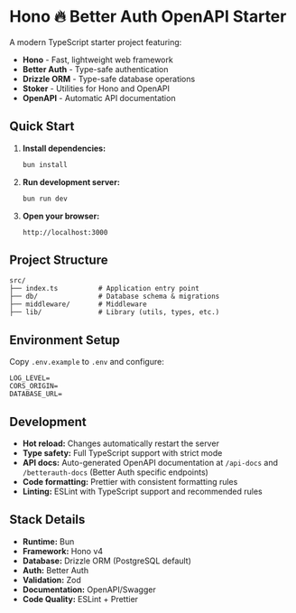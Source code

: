 # Hono 🔥 Better Auth OpenAPI Starter

A modern TypeScript starter project featuring:

- **Hono** - Fast, lightweight web framework
- **Better Auth** - Type-safe authentication
- **Drizzle ORM** - Type-safe database operations
- **Stoker** - Utilities for Hono and OpenAPI
- **OpenAPI** - Automatic API documentation

## Quick Start

1. **Install dependencies:**

   ```sh
   bun install
   ```

2. **Run development server:**

   ```sh
   bun run dev
   ```

3. **Open your browser:**
   ```
   http://localhost:3000
   ```

## Project Structure

```
src/
├── index.ts          # Application entry point
├── db/               # Database schema & migrations
├── middleware/       # Middleware
├── lib/              # Library (utils, types, etc.)
```

## Environment Setup

Copy `.env.example` to `.env` and configure:

```env
LOG_LEVEL=
CORS_ORIGIN=
DATABASE_URL=
```

## Development

- **Hot reload:** Changes automatically restart the server
- **Type safety:** Full TypeScript support with strict mode
- **API docs:** Auto-generated OpenAPI documentation at `/api-docs` and `/betterauth-docs` (Better Auth specific endpoints)
- **Code formatting:** Prettier with consistent formatting rules
- **Linting:** ESLint with TypeScript support and recommended rules

## Stack Details

- **Runtime:** Bun
- **Framework:** Hono v4
- **Database:** Drizzle ORM (PostgreSQL default)
- **Auth:** Better Auth
- **Validation:** Zod
- **Documentation:** OpenAPI/Swagger
- **Code Quality:** ESLint + Prettier
